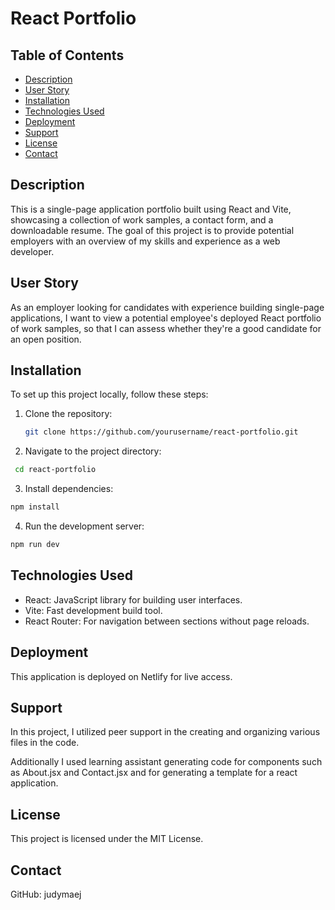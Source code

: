 # React Portfolio

## Table of Contents

- [Description](#description)
- [User Story](#user-story)
- [Installation](#installation)
- [Technologies Used](#technologies-used)
- [Deployment](#deployment)
- [Support](#support)
- [License](#license)
- [Contact](#contact)

## Description

This is a single-page application portfolio built using React and Vite, showcasing a collection of work samples, a contact form, and a downloadable resume. The goal of this project is to provide potential employers with an overview of my skills and experience as a web developer.

## User Story

As an employer looking for candidates with experience building single-page applications, I want to view a potential employee's deployed React portfolio of work samples, so that I can assess whether they're a good candidate for an open position.

## Installation

To set up this project locally, follow these steps:

1. Clone the repository:
   ```bash
   git clone https://github.com/yourusername/react-portfolio.git
   ```
2. Navigate to the project directory:

```bash
 cd react-portfolio
```

3. Install dependencies:

```bash
npm install
```

4. Run the development server:

```bash
npm run dev
```

## Technologies Used

- React: JavaScript library for building user interfaces.
- Vite: Fast development build tool.
- React Router: For navigation between sections without page reloads.

## Deployment

This application is deployed on Netlify for live access.

## **Support**

In this project, I utilized peer support in the creating and organizing various files in the code.

Additionally I used learning assistant generating code for components such as About.jsx and Contact.jsx and for generating a template for a react application.

## License

This project is licensed under the MIT License.

## Contact

GitHub: judymaej

